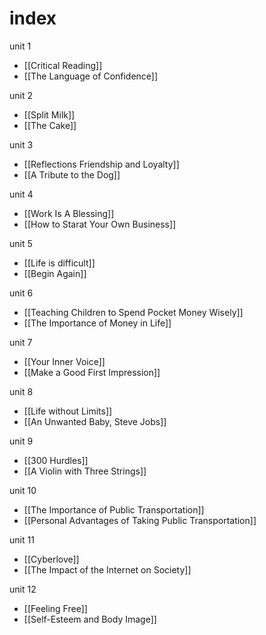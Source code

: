 # index

unit 1
- [[Critical Reading]]
- [[The Language of Confidence]]

unit 2
- [[Split Milk]]
- [[The Cake]]

unit 3
- [[Reflections Friendship and Loyalty]]
- [[A Tribute to the Dog]]

unit 4
- [[Work Is A Blessing]]
- [[How to Starat Your Own Business]]

unit 5
- [[Life is difficult]]
- [[Begin Again]]

unit 6
- [[Teaching Children to Spend Pocket Money Wisely]]
- [[The Importance of Money in Life]]

unit 7
- [[Your Inner Voice]]
- [[Make a Good First Impression]]

unit 8
- [[Life without Limits]]
- [[An Unwanted Baby, Steve Jobs]]

unit 9
- [[300 Hurdles]]
- [[A Violin with Three Strings]]

unit 10
- [[The Importance of Public Transportation]]
- [[Personal Advantages of Taking Public Transportation]]

unit 11
- [[Cyberlove]]
- [[The Impact of the Internet on Society]]

unit 12
- [[Feeling Free]]
- [[Self-Esteem and Body Image]]